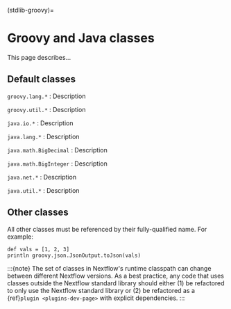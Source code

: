 (stdlib-groovy)=

# Groovy and Java classes

This page describes...

## Default classes

`groovy.lang.*`
: Description

`groovy.util.*`
: Description

`java.io.*`
: Description

`java.lang.*`
: Description

`java.math.BigDecimal`
: Description

`java.math.BigInteger`
: Description

`java.net.*`
: Description

`java.util.*`
: Description

## Other classes

All other classes must be referenced by their fully-qualified name. For example:

```nextflow
def vals = [1, 2, 3]
println groovy.json.JsonOutput.toJson(vals)
```

:::{note}
The set of classes in Nextflow's runtime classpath can change between different Nextflow versions. As a best practice, any code that uses classes outside the Nextflow standard library should either (1) be refactored to only use the Nextflow standard library or (2) be refactored as a {ref}`plugin <plugins-dev-page>` with explicit dependencies.
:::